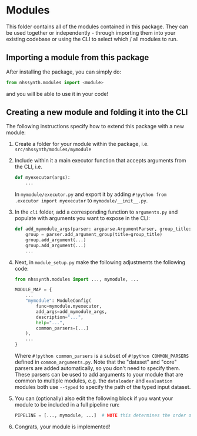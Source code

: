 # Modules

This folder contains all of the modules contained in this package. They can be used together or independently - through importing them into your existing codebase or using the CLI to select which / all modules to run.

## Importing a module from this package

After installing the package, you can simply do:
```python
from nhssynth.modules import <module>
```
and you will be able to use it in your code!

## Creating a new module and folding it into the CLI

The following instructions specify how to extend this package with a new module:

1. Create a folder for your module within the package, i.e. `src/nhssynth/modules/mymodule`
2. Include within it a main executor function that accepts arguments from the CLI, i.e.

    ```python
    def myexecutor(args):
        ...
    ```

    In `mymodule/executor.py` and export it by adding `#!python from .executor import myexecutor` to `mymodule/__init__.py`.

3. In the `cli` folder, add a corresponding function to `arguments.py` and populate with arguments you want to expose in the CLI:

    ```python
    def add_mymodule_args(parser: argparse.ArgumentParser, group_title: str, overrides=False):
        group = parser.add_argument_group(title=group_title)
        group.add_argument(...)
        group.add_argument(...)
        ...
    ```

4. Next, in `module_setup.py` make the following adjustments the following code:

    ```python
    from nhssynth.modules import ..., mymodule, ...
    ```

    ```python hl_lines="3 4 5 6 7 8 9"
    MODULE_MAP = {
        ...
        "mymodule": ModuleConfig(
            func=mymodule.myexecutor,
            add_args=add_mymodule_args,
            description="...",
            help="...",
            common_parsers=[...]
        ),
        ...
    }
    ```

    Where `#!python common_parsers` is a subset of `#!python COMMON_PARSERS` defined in `common_arguments.py`. Note that the "dataset" and "core" parsers are added automatically, so you don't need to specify them. These parsers can be used to add arguments to your module that are common to multiple modules, e.g. the `dataloader` and `evaluation` modules both use `--typed` to specify the path of the typed input dataset.

5. You can (optionally) also edit the following block if you want your module to be included in a full pipeline run:

    ```python
    PIPELINE = [..., mymodule, ...]  # NOTE this determines the order of a pipeline run
    ```

6. Congrats, your module is implemented!

